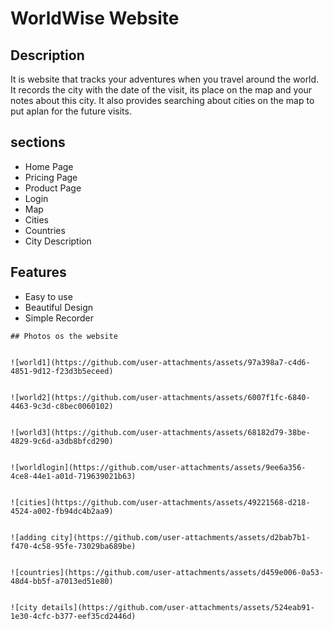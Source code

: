 # WorldWise Website

## Description

It is website that tracks your adventures when you travel around the world.
It records the city with the date of the visit, its place on the map and your notes about this city.
It also provides searching about cities on the map to put aplan for the future visits.

## sections
- Home Page
- Pricing Page
- Product Page
-  Login
-   Map
-   Cities
-   Countries
-   City Description

  ## Features
  - Easy to use
  -  Beautiful Design
  -  Simple Recorder

    ## Photos os the website
    
    
    ![world1](https://github.com/user-attachments/assets/97a398a7-c4d6-4851-9d12-f23d3b5eceed)
    

    ![world2](https://github.com/user-attachments/assets/6007f1fc-6840-4463-9c3d-c8bec0060102)
    
 
    ![world3](https://github.com/user-attachments/assets/68182d79-38be-4829-9c6d-a3db8bfcd290)
    

    ![worldlogin](https://github.com/user-attachments/assets/9ee6a356-4ce8-44e1-a01d-719639021b63)
    
    
    ![cities](https://github.com/user-attachments/assets/49221568-d218-4524-a002-fb94dc4b2aa9)
    

    ![adding city](https://github.com/user-attachments/assets/d2bab7b1-f470-4c58-95fe-73029ba689be)
    

    ![countries](https://github.com/user-attachments/assets/d459e006-0a53-48d4-bb5f-a7013ed51e80)
    

    ![city details](https://github.com/user-attachments/assets/524eab91-1e30-4cfc-b377-eef35cd2446d)
    
    


